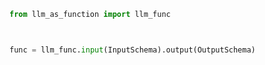 ```python
from llm_as_function import llm_func



func = llm_func.input(InputSchema).output(OutputSchema)
```



